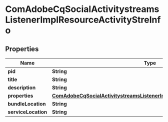 
# ComAdobeCqSocialActivitystreamsListenerImplResourceActivityStreInfo

## Properties
Name | Type | Description | Notes
------------ | ------------- | ------------- | -------------
**pid** | **String** |  |  [optional]
**title** | **String** |  |  [optional]
**description** | **String** |  |  [optional]
**properties** | [**ComAdobeCqSocialActivitystreamsListenerImplResourceActivityStreProperties**](ComAdobeCqSocialActivitystreamsListenerImplResourceActivityStreProperties.md) |  |  [optional]
**bundleLocation** | **String** |  |  [optional]
**serviceLocation** | **String** |  |  [optional]



